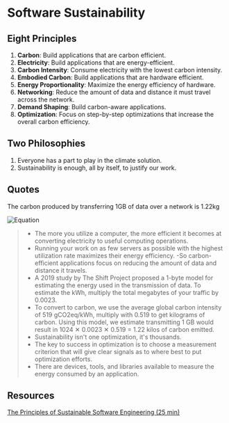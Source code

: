 # Software Sustainability

## Eight Principles

1. **Carbon**: Build applications that are carbon efficient.
2. **Electricity**: Build applications that are energy-efficient.
3. **Carbon Intensity**: Consume electricity with the lowest carbon intensity.
4. **Embodied Carbon**: Build applications that are hardware efficient.
5. **Energy Proportionality**: Maximize the energy efficiency of hardware.
6. **Networking**: Reduce the amount of data and distance it must travel across the network.
7. **Demand Shaping**: Build carbon-aware applications.
8. **Optimization**: Focus on step-by-step optimizations that increase the overall carbon efficiency.

## Two Philosophies

1. Everyone has a part to play in the climate solution.
2. Sustainability is enough, all by itself, to justify our work.

## Quotes

The carbon produced by transferring 1GB of data over a network is 1.22kg

![Equation](https://latex.codecogs.com/svg.latex?\fn_jvn&space;\large&space;1024&space;\times&space;0.0023&space;\times&space;0.519&space;=&space;1.22)

> - The more you utilize a computer, the more efficient it becomes at converting electricity to useful computing operations.
> - Running your work on as few servers as possible with the highest utilization rate maximizes their energy efficiency.
> -So carbon-efficient applications focus on reducing the amount of data and distance it travels.
> - A 2019 study by The Shift Project proposed a 1-byte model for estimating the energy used in the transmission of data. To estimate the kWh, multiply the total megabytes of your traffic by 0.0023.
> - To convert to carbon, we use the average global carbon intensity of 519 gCO2eq/kWh, multiply with 0.519 to get kilograms of carbon. Using this model, we estimate transmitting 1 GB would result in 1024 ✕ 0.0023 ✕ 0.519 = 1.22 kilos of carbon emitted.
> - Sustainability isn't one optimization, it's thousands.
> - The key to success in optimization is to choose a measurement criterion that will give clear signals as to where best to put optimization efforts.
> - There are devices, tools, and libraries available to measure the energy consumed by an application.

## Resources

[The Principles of Sustainable Software Engineering (25 min)](https://docs.microsoft.com/en-gb/learn/modules/sustainable-software-engineering-overview)
